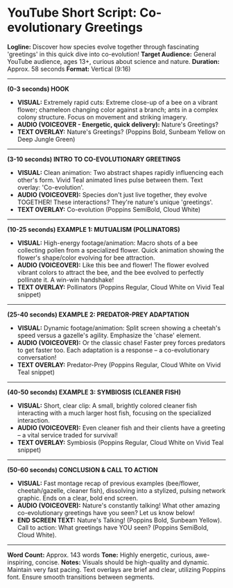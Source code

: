 # YouTube Short Script: Co-evolutionary Greetings

**Logline:** Discover how species evolve together through fascinating 'greetings' in this quick dive into co-evolution!
**Target Audience:** General YouTube audience, ages 13+, curious about science and nature.
**Duration:** Approx. 58 seconds
**Format:** Vertical (9:16)

---

**(0-3 seconds) HOOK**

*   **VISUAL:** Extremely rapid cuts: Extreme close-up of a bee on a vibrant flower; chameleon changing color against a branch; ants in a complex colony structure. Focus on movement and striking imagery.
*   **AUDIO (VOICEOVER - Energetic, quick delivery):** Nature's Greetings?
*   **TEXT OVERLAY:** Nature's Greetings? (Poppins Bold, Sunbeam Yellow on Deep Jungle Green)

---

**(3-10 seconds) INTRO TO CO-EVOLUTIONARY GREETINGS**

*   **VISUAL:** Clean animation: Two abstract shapes rapidly influencing each other's form. Vivid Teal animated lines pulse between them. Text overlay: 'Co-evolution'.
*   **AUDIO (VOICEOVER):** Species don't just live together, they evolve TOGETHER! These interactions? They're nature's unique 'greetings'.
*   **TEXT OVERLAY:** Co-evolution (Poppins SemiBold, Cloud White)

---

**(10-25 seconds) EXAMPLE 1: MUTUALISM (POLLINATORS)**

*   **VISUAL:** High-energy footage/animation: Macro shots of a bee collecting pollen from a specialized flower. Quick animation showing the flower's shape/color evolving for bee attraction.
*   **AUDIO (VOICEOVER):** Like this bee and flower! The flower evolved vibrant colors to attract the bee, and the bee evolved to perfectly pollinate it. A win-win handshake!
*   **TEXT OVERLAY:** Pollinators (Poppins Regular, Cloud White on Vivid Teal snippet)

---

**(25-40 seconds) EXAMPLE 2: PREDATOR-PREY ADAPTATION**

*   **VISUAL:** Dynamic footage/animation: Split screen showing a cheetah's speed versus a gazelle's agility. Emphasize the 'chase' element.
*   **AUDIO (VOICEOVER):** Or the classic chase! Faster prey forces predators to get faster too. Each adaptation is a response – a co-evolutionary conversation!
*   **TEXT OVERLAY:** Predator-Prey (Poppins Regular, Cloud White on Vivid Teal snippet)

---

**(40-50 seconds) EXAMPLE 3: SYMBIOSIS (CLEANER FISH)**

*   **VISUAL:** Short, clear clip: A small, brightly colored cleaner fish interacting with a much larger host fish, focusing on the specialized interaction.
*   **AUDIO (VOICEOVER):** Even cleaner fish and their clients have a greeting – a vital service traded for survival!
*   **TEXT OVERLAY:** Symbiosis (Poppins Regular, Cloud White on Vivid Teal snippet)

---

**(50-60 seconds) CONCLUSION & CALL TO ACTION**

*   **VISUAL:** Fast montage recap of previous examples (bee/flower, cheetah/gazelle, cleaner fish), dissolving into a stylized, pulsing network graphic. Ends on a clear, bold end screen.
*   **AUDIO (VOICEOVER):** Nature's constantly talking! What other amazing co-evolutionary greetings have you seen? Let us know below!
*   **END SCREEN TEXT:** Nature's Talking! (Poppins Bold, Sunbeam Yellow). Call to action: What greetings have YOU seen? (Poppins SemiBold, Cloud White).

---

**Word Count:** Approx. 143 words
**Tone:** Highly energetic, curious, awe-inspiring, concise.
**Notes:** Visuals should be high-quality and dynamic. Maintain very fast pacing. Text overlays are brief and clear, utilizing Poppins font. Ensure smooth transitions between segments.